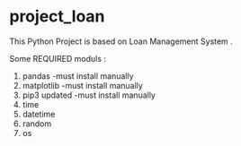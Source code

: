 # project_loan
This Python Project is based on Loan Management System .

Some REQUIRED moduls :
1) pandas -must install manually
2) matplotlib -must install manually
3) pip3 updated -must install manually
4) time
5) datetime
6) random
7) os
